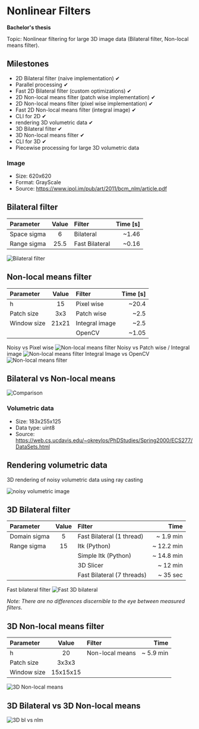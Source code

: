 # Nonlinear Filters
**Bachelor's thesis**

Topic: Nonlinear filtering for large 3D image data (Bilateral filter, Non-local means filter). 

## Milestones
- 2D Bilateral filter (naive implementation) ✔
- Parallel processing ✔
- Fast 2D Bilateral filter (custom optimizations) ✔
- 2D Non-local means filter (patch wise implementation) ✔
- 2D Non-local means filter (pixel wise implementation) ✔
- Fast 2D Non-local means filter (integral image) ✔
- CLI for 2D ✔
- rendering 3D volumetric data ✔
- 3D Bilateral filter ✔
- 3D Non-local means filter ✔
- CLI for 3D ✔
- Piecewise processing for large 3D volumetric data

### Image

- Size: 620x620
- Format: GrayScale
- Source: https://www.ipol.im/pub/art/2011/bcm_nlm/article.pdf

## Bilateral filter

| Parameter   | Value | Filter         | Time \[s\]|
|:------------|:-----:|:---------------|----------:|
| Space sigma | 6     | Bilateral      | ~1.46     |
| Range sigma | 25.5  | Fast Bilateral | ~0.16     |

![Bilateral filter](/Images/bl-noisy-vs-bilateral.png)

## Non-local means filter

| Parameter   | Value | Filter         | Time \[s\] |
|:------------|:-----:|:---------------|-----------:|
| h           | 15    | Pixel wise     | ~20.4      |
| Patch size  | 3x3   | Patch wise     | ~2.5       |
| Window size | 21x21 | Integral image | ~2.5       |
|             |       | OpenCV         | ~1.05      |

Noisy vs Pixel wise
![Non-local means filter](/Images/nlm-noisy-vs-pixel.png)
Noisy vs Patch wise / Integral image
![Non-local means filter](/Images/nlm-noisy-vs-patch.png)
Integral Image vs OpenCV
![Non-local means filter](/Images/nlm-fast-vs-opencv.png)

## Bilateral vs Non-local means

![Comparison](/Images/2d-cmp.png)

### Volumetric data

- Size: 183x255x125
- Data type: uint8
- Source: https://web.cs.ucdavis.edu/~okreylos/PhDStudies/Spring2000/ECS277/DataSets.html

## Rendering volumetric data
3D rendering of noisy volumetric data using ray casting

![noisy volumetric image](/Images/3drender.png)

## 3D Bilateral filter

| Parameter    | Value | Filter                     | Time         |
|:-------------|:-----:|:---------------------------|-------------:|
| Domain sigma | 5     | Fast Bilateral (1 thread)  | ~ 1.9 min    |
| Range sigma  | 15    | Itk (Python)               | ~ 12.2 min   |
|              |       | Simple Itk (Python)        | ~ 14.8 min   |
|              |       | 3D Slicer                  | ~ 12 min     |
|              |       | Fast Bilateral (7 threads) | ~ 35 sec     |

Fast bilateral filter
![Fast 3D bilateral](/Images/3dbl.png)

*Note: There are no differences discernible to the eye between measured filters.*

## 3D Non-local means filter

| Parameter    | Value    | Filter              | Time         |
|:-------------|:--------:|:--------------------|-------------:|
| h            | 20       | Non-local means     | ~ 5.9 min    |
| Patch size   | 3x3x3    |                     |              |
| Window size  | 15x15x15 |                     |              |

![3D Non-local means](/Images/3dnlm-foot.png)

## 3D Bilateral vs 3D Non-local means

![3D bl vs nlm](/Images/3d-cmp.png)
